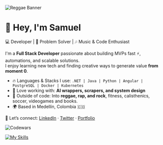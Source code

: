 ![Reggae Banner](https://media0.giphy.com/media/v1.Y2lkPTc5MGI3NjExYzh6d2VzZW9ubnQydXplN3Yya3kxcXA3OHRmZ3czNzFkdmRncnpxNiZlcD12MV9pbnRlcm5hbF9naWZfYnlfaWQmY3Q9Zw/127sxeBDbOqdYk/giphy.gif)

# 👋 Hey, I'm Samuel

💻 Developer | 🚀 Problem Solver | 🎶 Music & Code Enthusiast  

I'm a **Full Stack Developer** passionate about building MVPs fast ⚡, automations, and scalable solutions.  
I enjoy learning new tech and finding creative ways to generate value **from moment 0**.  

- 🔥 Languages & Stacks I use: `.NET | Java | Python | Angular | PostgreSQL | Docker | Kubernetes`
- 🎯 Love working with: **AI wrappers, scrapers, and system design**
- 🎸 Outside of code: Into **reggae, rap, and rock**, fitness, calisthenics, soccer, videogames and books.
- 🌍 Based in Medellín, Colombia 🇨🇴  

📩 Let’s connect: [LinkedIn](https://www.linkedin.com) · [Twitter](https://twitter.com) · [Portfolio](#)

![Codewars](https://www.codewars.com/users/Rendxnn/badges/large)


[![My Skills](https://skillicons.dev/icons?i=python,cs,dotnet,aws,gcp,azure)](https://skillicons.dev)

